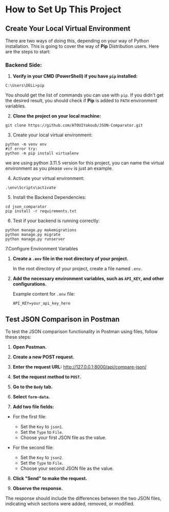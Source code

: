 # How to Set Up This Project

## Create Your Local Virtual Environment

There are two ways of doing this, depending on your way of Python installation. This is going to cover the way of **Pip** Distribution users.
Here are the steps to start:

### Backend Side:

1. **Verify in your CMD (PowerShell) if you have `pip` installed:**

```
C:\Users\DELL>pip
```

You should get the list of commands you can use with `pip`. If you didn't get the desired result, you should check if **Pip** is added to `PATH` environment variables.

2. **Clone the project on your local machine:**

```
git clone https://github.com/ATOUIYakoub/JSON-Comparator.git
```

3. Create your local virtual environment:
```
python -m venv env
#if error try:
python -m pip install virtualenv
```
we are using python 3.11.5 version for this project, you can name the virtual environment as you please `venv` is just an example.

4. Activate your virtual environment:
```
.\env\Scripts\activate
```

5. Install the Backend Dependencies:
```
cd json_comparator
pip install -r requirements.txt
```

6. Test if your backend is running correctly:
```
python manage.py makemigrations
python manage.py migrate
python manage.py runserver
```
7.Configure Environment Variables

1. **Create a `.env` file in the root directory of your project.**

   In the root directory of your project, create a file named `.env`.

2. **Add the necessary environment variables, such as `API_KEY`, and other configurations.**

   Example content for `.env` file:
   ```env
   API_KEY=your_api_key_here
   ```
## Test JSON Comparison in Postman

To test the JSON comparison functionality in Postman using files, follow these steps:

1. **Open Postman.**

2. **Create a new POST request.**

3. **Enter the request URL:**
http://127.0.0.1:8000/api/compare-json/

4. **Set the request method to `POST`.**

5. **Go to the `Body` tab.**

6. **Select `form-data`.**

7. **Add two file fields:**

- For the first file:
  - Set the `Key` to `json1`.
  - Set the `Type` to `File`.
  - Choose your first JSON file as the value.

- For the second file:
  - Set the `Key` to `json2`.
  - Set the `Type` to `File`.
  - Choose your second JSON file as the value.

8. **Click "Send" to make the request.**

9. **Observe the response.**

The response should include the differences between the two JSON files, indicating which sections were added, removed, or modified.
